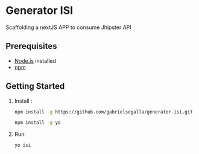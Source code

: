 # Generator ISI
Scaffolding a nextJS APP to consume Jhipster API

## Prerequisites

- [Node.js](https://nodejs.org/) installed
- [npm](https://www.npmjs.com/)

## Getting Started

1. Install :

   ```bash
   npm install -g https://github.com/gabrielsegalla/generator-isi.git
    ```

    ```bash
   npm install -g yo
    ```

2. Run:

   ```bash
   yo isi
    ```

        